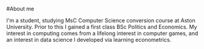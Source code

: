#About me

I'm a student, studying MsC Computer Science conversion course at Aston University. Prior to this I gained a first class BSc Politics and Economics.
My interest in computing comes from a lifelong interest in computer games, and an interest in data science I developed via learning econometrics. 

